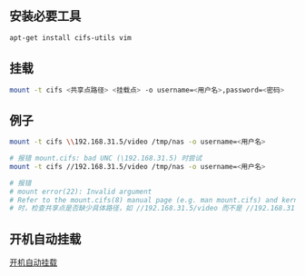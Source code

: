 ## 安装必要工具

```bash
apt-get install cifs-utils vim
```

## 挂载

```bash
mount -t cifs <共享点路径> <挂载点> -o username=<用户名>,password=<密码>
```

## 例子

```bash
mount -t cifs \\192.168.31.5/video /tmp/nas -o username=<用户名>

# 报错 mount.cifs: bad UNC (\192.168.31.5) 时尝试
mount -t cifs //192.168.31.5/video /tmp/nas -o username=<用户名>

# 报错
# mount error(22): Invalid argument
# Refer to the mount.cifs(8) manual page (e.g. man mount.cifs) and kernel log messages (dmesg)
# 时，检查共享点是否缺少具体路径，如 //192.168.31.5/video 而不是 //192.168.31.5
```

## 开机自动挂载

[开机自动挂载](开机自动挂载.md)